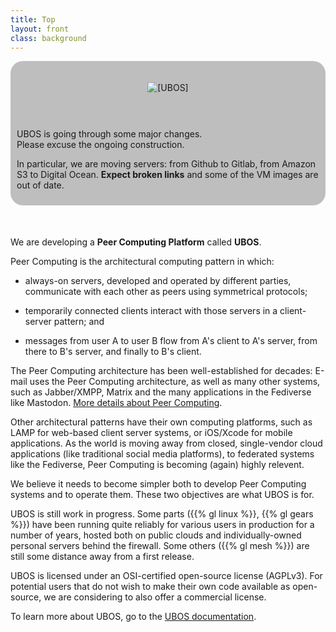 ```yaml
---
title: Top
layout: front
class: background
---
```


<style>
div.banner {
    background: #00000040;
    border-radius: 20px;
    overflow: hidden;
    display: flex;
    flex-direction: row;
    flex-wrap: wrap;
    justify-content: center;
    align-items: center;
    margin-bottom: 50px;
}
</style>

<div class="banner">
 <div style="width: 320px; text-align: center">
  <img src="/images/ubos-240x240.png" alt="[UBOS]" style="margin: 34px 0 18px 0;"><br>
 </div>
 <div style="width: 638px; padding: 25px 10px 10px 10px">

UBOS is going through some major changes.<br>
Please excuse the ongoing construction.

In particular, we are moving servers: from Github to Gitlab, from Amazon S3 to
Digital Ocean. **Expect broken links** and some of the VM images are out of date.
 </div>
</div>


We are developing a **Peer Computing Platform** called **UBOS**.

Peer Computing is the architectural computing pattern in which:

* always-on servers, developed and operated by different parties, communicate with each
  other as peers using symmetrical protocols;

* temporarily connected clients interact with those servers in a client-server pattern; and

* messages from user A to user B flow from A's client to A's server,
  from there to B's server, and finally to B's client.

The Peer Computing architecture has been well-established for decades: E-mail uses the
Peer Computing architecture, as well as many other systems, such as
Jabber/XMPP, Matrix and the many applications in the Fediverse like Mastodon.
[More details about Peer Computing](https://peercomputing.org/).

Other architectural patterns have their own computing platforms, such as LAMP for web-based
client server systems, or iOS/Xcode for mobile applications. As the world is moving away
from closed, single-vendor cloud applications (like traditional social media platforms),
to federated systems like the Fediverse, Peer Computing is becoming (again) highly relevent.

We believe it needs to become simpler both to develop Peer Computing systems and to operate
them. These two objectives are what UBOS is for.

UBOS is still work in progress. Some parts ({{% gl linux %}}, {{% gl gears %}}) have been
running quite reliably for various users in production for a number of years, hosted both
on public clouds and individually-owned personal servers behind the firewall. Some
others ({{% gl mesh %}}) are still some distance away from a first release.

UBOS is licensed under an OSI-certified open-source license (AGPLv3). For potential users
that do not wish to make their own code available as open-source, we are considering to
also offer a commercial license.

To learn more about UBOS, go to the [UBOS documentation](/docs/).
